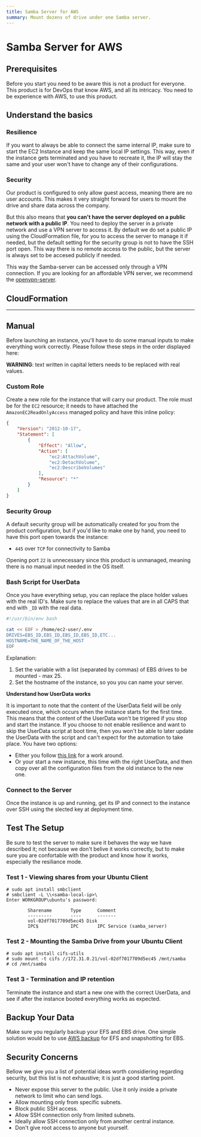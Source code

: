 ```yaml
---
title: Samba Server for AWS
summary: Mount dozens of drive under one Samba server.
---
```


# Samba Server for AWS

## Prerequisites

Before you start you need to be aware this is not a product for everyone. This product is for DevOps that know AWS, and all its intricacy. You need to be experience with AWS, to use this product.

## Understand the basics

### Resilience

If you want to always be able to connect the same internal IP, make sure to start the EC2 Instance and keep the same local IP settings. This way, even if the instance gets terminated and you have to recreate it, the IP will stay the same and your user won't have to change any of their configurations.

### Security

Our product is configured to only allow guest access, meaning there are no user accounts. This makes it very straight forward for users to mount the drive and share data across the company.

But this also means that **you can't have the server deployed on a public network with a public IP**. You need to deploy the server in a private network and use a VPN server to access it. By default we do set a public IP using the CloudFormation file, for you to access the server to manage it if needed, but the default setting for the security group is not to have the SSH port open. This way there is no remote access to the public, but the server is always set to be accesed publicly if needed.

This way the Samba-server can be accessed only through a VPN connection. If you are looking for an affordable VPN server, we recommend the [openvpn-server](https://aws.amazon.com/marketplace/pp/B0839R5C7Z).

## CloudFormation

<cloud-formation
  deploy-url="https://console.aws.amazon.com/cloudformation/home#/stacks/new?stackName=zer0x4447-Samba&templateURL=https://s3.amazonaws.com/0x4447-drive-cloudformation/samba-server.json"
  cloud-formation-url="https://github.com/0x4447-Paid-Products/0x4447_product_paid_samba"
/>

---

## Manual

Before launching an instance, you'll have to do some manual inputs to make everything work correctly. Please follow these steps in the order displayed here:

**WARNING**: text written in capital letters needs to be replaced with real values.

### Custom Role

Create a new role for the instance that will carry our product. The role must be for the `EC2` resource; it needs to have attached the `AmazonEC2ReadOnlyAccess` managed policy and have this inline policy:

```json
{
    "Version": "2012-10-17",
    "Statement": [
        {
            "Effect": "Allow",
            "Action": [
                "ec2:AttachVolume",
                "ec2:DetachVolume",
                "ec2:DescribeVolumes"
            ],
            "Resource": "*"
        }
    ]
}
```

### Security Group

A default security group will be automatically created for you from the product configuration, but if you'd like to make one by hand, you need to have this port open towards the instance:

- `445` over `TCP` for connectivity to Samba

Opening port `22` is unnecessary since this product is unmanaged, meaning there is no manual input needed in the OS itself.

### Bash Script for UserData

Once you have everything setup, you can replace the place holder values with the real ID's. Make sure to replace the values that are in all CAPS that end with `_ID` with the real data.

```bash
#!/usr/bin/env bash

cat << EOF > /home/ec2-user/.env
DRIVES=EBS_ID,EBS_ID,EBS_ID,EBS_ID,ETC...
HOSTNAME=THE_NAME_OF_THE_HOST
EOF
```

Explanation:

1. Set the variable with a list (separated by commas) of EBS drives to be mounted - max 25.
1. Set the hostname of the instance, so you you can name your server.

**Understand how UserData works**

It is important to note that the content of the UserData field will be only executed once, which occurs when the instance starts for the first time. This means that the content of the UserData won't be trigered if you stop and start the instance. If you choose to not enable resilience and want to skip the UserData script at boot time, then you won't be able to later update the UserData with the script and can't expect for the automation to take place. You have two options:

- Either you follow [this link](https://aws.amazon.com/premiumsupport/knowledge-center/execute-user-data-ec2/) for a work around.
- Or your start a new instance, this time with the right UserData, and then copy over all the configuration files from the old instance to the new one.

### Connect to the Server

Once the instance is up and running, get its IP and connect to the instance over SSH using the slected key at deployment time.

## Test The Setup

Be sure to test the server to make sure it behaves the way we have described it; not because we don't belive it works correctly, but to make sure you are confortable with the product and know how it works, especially the resiliance mode.

### Test 1 - Viewing shares from your Ubuntu Client

```
# sudo apt install smbclient
# smbclient -L \\<samba-local-ip>\
Enter WORKGROUP\ubuntu's password:

        Sharename       Type      Comment
        ---------       ----      -------
        vol-02df7017709d5ec45 Disk
        IPC$            IPC       IPC Service (samba_server)
```

### Test 2 - Mounting the Samba Drive from your Ubuntu Client

```
# sudo apt install cifs-utils
# sudo mount -t cifs //172.31.0.21/vol-02df7017709d5ec45 /mnt/samba
# cd /mnt/samba
```

### Test 3 - Termination and IP retention

Terminate the instance and start a new one with the correct UserData, and see if after the instance booted everything works as expected.

## Backup Your Data

Make sure you regularly backup your EFS and EBS drive. One simple solution would be to use [AWS backup](https://aws.amazon.com/backup/) for EFS and snapshotting for EBS.

## Security Concerns

Bellow we give you a list of potential ideas worth considiering regarding security, but this list is not exhaustive; it is just a good starting point.

- Never expose this server to the public. Use it only inside a private network to limit who can send logs.
- Allow mounting only from specific subnets.
- Block public SSH access.
- Allow SSH connection only from limited subnets.
- Ideally allow SSH connection only from another central instance.
- Don't give root access to anyone but yourself.

